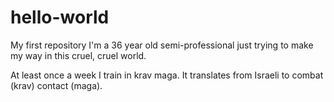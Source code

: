 # hello-world
My first repository
I'm a 36 year old semi-professional just trying to make my way in this cruel, cruel world. 

At least once a week I train in krav maga. It translates from Israeli to combat (krav) contact (maga). 
